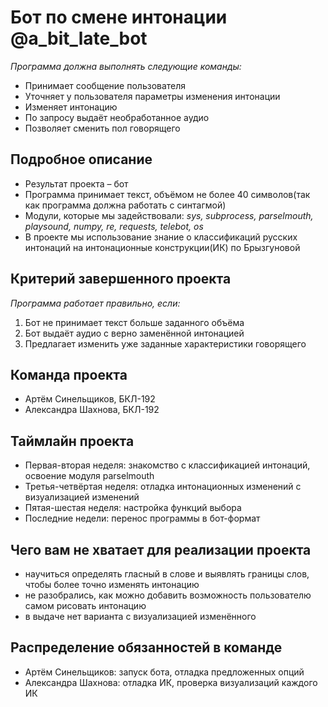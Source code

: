# Бот по смене интонации @a_bit_late_bot
_Программа должна выполнять следующие команды:_
- Принимает сообщение пользователя
- Уточняет у пользователя параметры изменения интонации
- Изменяет интонацию 
- По запросу выдаёт необработанное аудио
- Позволяет сменить пол говорящего

## Подробное описание
- Результат проекта – бот
- Программа принимает текст, объёмом не более 40 символов(так как программа должна работать с синтагмой)
- Модули, которые мы задействовали: _sys, subprocess, parselmouth, playsound, numpy, re, requests, telebot, os_
- В проекте мы использование знание о классификаций русских интонаций на интонационные конструкции(ИК) по Брызгуновой
## Критерий завершенного проекта 
_Программа работает правильно, если:_

1. Бот не принимает текст больше заданного объёма
2. Бот выдаёт аудио с верно заменённой интонацией
3. Предлагает изменить уже заданные характеристики говорящего

## Команда проекта

- Артём Синельщиков, БКЛ-192
- Александра Шахнова, БКЛ-192

## Таймлайн проекта

- Первая-вторая неделя: знакомство с классификацией интонаций, освоение модуля parselmouth
- Третья-четвёртая неделя: отладка интонационных изменений с визуализацией изменений
- Пятая-шестая неделя: настройка функций выбора
- Последние недели: перенос программы в бот-формат

## Чего вам не хватает для реализации проекта

- научиться определять гласный в слове и выявлять границы слов, чтобы более точно изменять интонацию
- не разобрались, как можно добавить возможность пользователю самом рисовать интонацию
- в выдаче нет варианта с визуализацией изменённого 

## Распределение обязанностей в команде

- Артём Синельщиков: запуск бота, отладка предложенных опций
- Александра Шахнова: отладка ИК, проверка визуализаций каждого ИК
